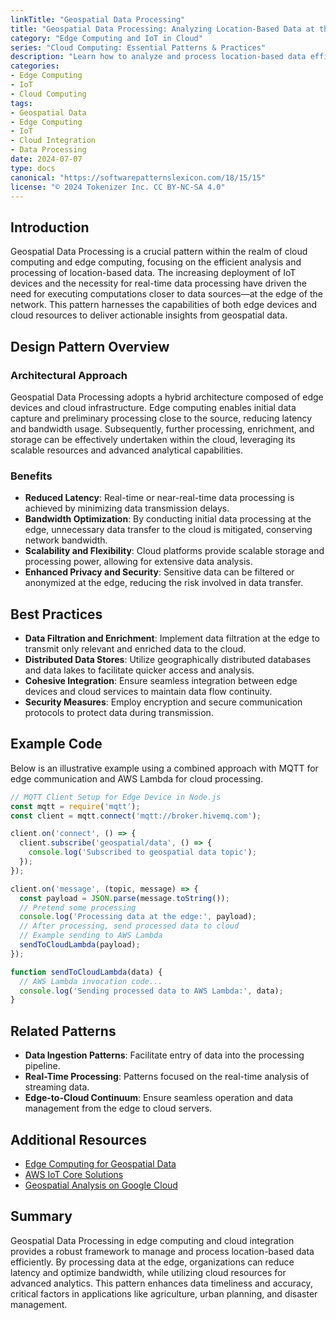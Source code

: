 ```yaml
---
linkTitle: "Geospatial Data Processing"
title: "Geospatial Data Processing: Analyzing Location-Based Data at the Edge"
category: "Edge Computing and IoT in Cloud"
series: "Cloud Computing: Essential Patterns & Practices"
description: "Learn how to analyze and process location-based data efficiently by leveraging edge computing and cloud integration for geospatial data."
categories:
- Edge Computing
- IoT
- Cloud Computing
tags:
- Geospatial Data
- Edge Computing
- IoT
- Cloud Integration
- Data Processing
date: 2024-07-07
type: docs
canonical: "https://softwarepatternslexicon.com/18/15/15"
license: "© 2024 Tokenizer Inc. CC BY-NC-SA 4.0"
---
```


## Introduction

Geospatial Data Processing is a crucial pattern within the realm of cloud computing and edge computing, focusing on the efficient analysis and processing of location-based data. The increasing deployment of IoT devices and the necessity for real-time data processing have driven the need for executing computations closer to data sources—at the edge of the network. This pattern harnesses the capabilities of both edge devices and cloud resources to deliver actionable insights from geospatial data.

## Design Pattern Overview

### Architectural Approach

Geospatial Data Processing adopts a hybrid architecture composed of edge devices and cloud infrastructure. Edge computing enables initial data capture and preliminary processing close to the source, reducing latency and bandwidth usage. Subsequently, further processing, enrichment, and storage can be effectively undertaken within the cloud, leveraging its scalable resources and advanced analytical capabilities.

### Benefits

- **Reduced Latency**: Real-time or near-real-time data processing is achieved by minimizing data transmission delays.
- **Bandwidth Optimization**: By conducting initial data processing at the edge, unnecessary data transfer to the cloud is mitigated, conserving network bandwidth.
- **Scalability and Flexibility**: Cloud platforms provide scalable storage and processing power, allowing for extensive data analysis.
- **Enhanced Privacy and Security**: Sensitive data can be filtered or anonymized at the edge, reducing the risk involved in data transfer.

## Best Practices

- **Data Filtration and Enrichment**: Implement data filtration at the edge to transmit only relevant and enriched data to the cloud.
- **Distributed Data Stores**: Utilize geographically distributed databases and data lakes to facilitate quicker access and analysis.
- **Cohesive Integration**: Ensure seamless integration between edge devices and cloud services to maintain data flow continuity.
- **Security Measures**: Employ encryption and secure communication protocols to protect data during transmission.

## Example Code

Below is an illustrative example using a combined approach with MQTT for edge communication and AWS Lambda for cloud processing.

```javascript
// MQTT Client Setup for Edge Device in Node.js
const mqtt = require('mqtt');
const client = mqtt.connect('mqtt://broker.hivemq.com');

client.on('connect', () => {
  client.subscribe('geospatial/data', () => {
    console.log('Subscribed to geospatial data topic');
  });
});

client.on('message', (topic, message) => {
  const payload = JSON.parse(message.toString());
  // Pretend some processing
  console.log('Processing data at the edge:', payload);
  // After processing, send processed data to cloud
  // Example sending to AWS Lambda
  sendToCloudLambda(payload);
});

function sendToCloudLambda(data) {
  // AWS Lambda invocation code...
  console.log('Sending processed data to AWS Lambda:', data);
}
```

## Related Patterns

- **Data Ingestion Patterns**: Facilitate entry of data into the processing pipeline.
- **Real-Time Processing**: Patterns focused on the real-time analysis of streaming data.
- **Edge-to-Cloud Continuum**: Ensure seamless operation and data management from the edge to cloud servers.

## Additional Resources

- [Edge Computing for Geospatial Data](https://resources.example.com/edge-computing)
- [AWS IoT Core Solutions](https://aws.amazon.com/iot-core/)
- [Geospatial Analysis on Google Cloud](https://cloud.google.com/solutions/geospatial-analysis)

## Summary

Geospatial Data Processing in edge computing and cloud integration provides a robust framework to manage and process location-based data efficiently. By processing data at the edge, organizations can reduce latency and optimize bandwidth, while utilizing cloud resources for advanced analytics. This pattern enhances data timeliness and accuracy, critical factors in applications like agriculture, urban planning, and disaster management.
